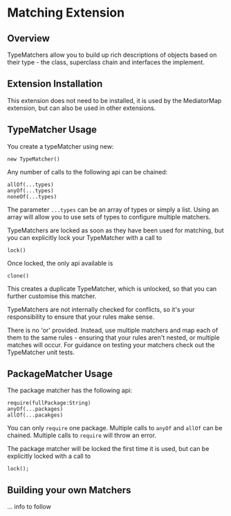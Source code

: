 # Matching Extension

## Overview

TypeMatchers allow you to build up rich descriptions of objects based on their type - the class, superclass chain and interfaces the implement.

## Extension Installation

This extension does not need to be installed, it is used by the MediatorMap extension, but can also be used in other extensions.

## TypeMatcher Usage

You create a typeMatcher using new:

```as3
new TypeMatcher()
```

Any number of calls to the following api can be chained:

```as3
allOf(...types)
anyOf(...types)
noneOf(...types)
```

The parameter `...types` can be an array of types or simply a list. Using an array will allow you to use sets of types to configure multiple matchers.

TypeMatchers are locked as soon as they have been used for matching, but you can explicitly lock your TypeMatcher with a call to

	lock()
	
Once locked, the only api available is

	clone()
	
This creates a duplicate TypeMatcher, which is unlocked, so that you can further customise this matcher.

TypeMatchers are not internally checked for conflicts, so it's your responsibility to ensure that your rules make sense.

There is no 'or' provided. Instead, use multiple matchers and map each of them to the same rules - ensuring that your rules aren't nested, or multiple matches will occur. For guidance on testing your matchers check out the TypeMatcher unit tests.

## PackageMatcher Usage

The package matcher has the following api:

```as3
require(fullPackage:String)
anyOf(...packages)
allOf(...pacakges)
```

You can only `require` one package. Multiple calls to `anyOf` and `allOf` can be chained. Multiple calls to `require` will throw an error.

The package matcher will be locked the first time it is used, but can be explicitly locked with a call to

	lock();

## Building your own Matchers

... info to follow